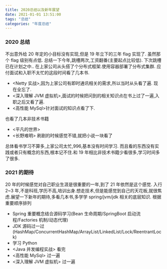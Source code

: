 ```yaml
---
title: 2020总结以及新年展望
date: 2021-01-01 13:51:00
tags: "总结"
categories: "年度总结"
---
```


### 2020 总结

不出意外给 20 年定的小目标没有实现,但是 19 年立下的三年 flag 实现了. 虽然那个 flag 级别有点低. 总结一下今年,跳槽两次,工资翻番(主要起点比较低). 下次跳槽已在计划之中.. 在上家公司从头搭了个分布式框架.使用容器部署了分布式集群. 应付面试和入职不太忙的这段时间看了几本书.

<!-- more -->

- <Netty 实战>,因为上家公司有即时通讯相关的需求,所以当时从头看了遍. 现在全忘了.
- <深入理解 JVM 虚拟机>,面试的时候把问到的相关知识点在书上过了一遍,入职之后又看了遍.
- <高性能 MySql>针对面试的知识点看了下.

也看了几本非技术书籍

- <平凡的世界>
- <长野难明> 刷剧的时候感觉不错,就把小说一块看了

总体看书学习不算多,上家公司太忙,996,基本没有时间学习. 而且看的东西没有实践或者只有概念的东西,根本记不住.和 19 年相比非技术书籍少看很多,学习时间多了很多.

### 2021 的期待

20 年的时候感觉对自己职业生涯是很重要的一年,到了 21 年依然是这个感觉. 入行 2~3 年,不是科班,学历不高,培训出身.想走技术,但是能感觉到自己的天花板,就很焦虑.展望一下新年的期待,多看几本书,多学学 spring/jvm/jdk 相关的底层知识.
根据重要顺序排列

- Spring 重要概念结合源码学习(Bean 生命周期/SpringBoot 启动流程/Factories 机制/动态代理)
- JDK 源码过一过(HashMap/ConcurrentHashMap/ArrayList/LinkedList/Lock/ReentrantLock)
- 学习 Python
- <Java 并发编程实战> 看完
- <高性能 MySql> 过一遍
- <深入理解 JVM 虚拟机> 过一遍
